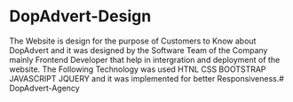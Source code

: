 # DopAdvert-Design
The Website is design for the purpose of Customers to Know about DopAdvert and it was designed by the Software Team of the Company mainly Frontend Developer that help in intergration and deployment of the website. The Following Technology was used
HTNL
CSS
BOOTSTRAP
JAVASCRIPT
JQUERY
and it was implemented for better Responsiveness.#   D o p A d v e r t - A g e n c y  
 
